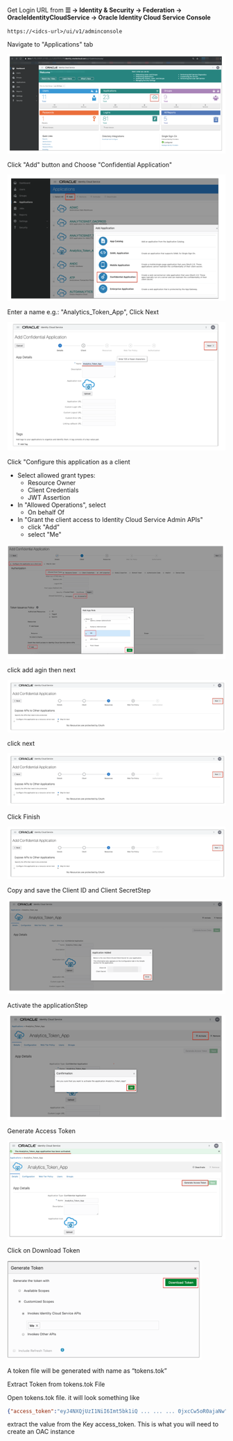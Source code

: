 Get Login URL from **&#9776; &rarr; Identity & Security &rarr; Federation &rarr; OracleIdentityCloudService &rarr; Oracle Identity Cloud Service Console**

`https://<idcs-url>/ui/v1/adminconsole`

Navigate to "Applications" tab

![apps tab](../../images/IDCS1.png)

 Click "Add" button and Choose "Confidential Application"

![add](../../images/IDCS2.png)

Enter a name e.g.: "Analytics_Token_App", Click Next

![name](../../images/IDCS3.png)

Click "Configure this application as a client

* Select allowed grant types:
  * Resource Owner
  * Client Credentials
  * JWT Assertion
* In "Allowed Operations", select
  * On behalf Of
* In "Grant the client access to Identity Cloud Service Admin APIs"
  * click "Add"
  * select "Me"

![grant](../../images/IDCS4.png)

click add agin then next

![next](../../images/IDCS5.png)

click next

![next](../../images/IDCS6.png)

Click Finish

![next](../../images/IDCS7.png)

Copy and save the Client ID and Client SecretStep

![next](../../images/IDCS8.png)

Activate the applicationStep

![next](../../images/IDCS9.png)

Generate Access Token

![next](../../images/IDCS10.png)

Click on Download Token

![next](../../images/IDCS11.png)

A token file will be generated with name as “tokens.tok”

Extract Token from tokens.tok File

Open tokens.tok file. it will look something like

```json
{"access_token":"eyJ4NXQjUzI1NiI6Imt5bk1iQ ... ... ... 0jxcCw5oR0ajaNw"}
```

extract the value from the Key access_token. This is what you will need to create an OAC instance
